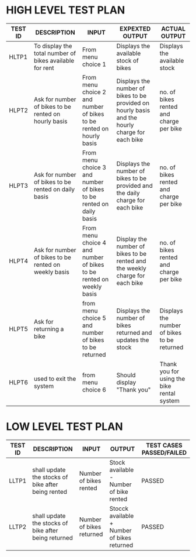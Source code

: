 # HIGH LEVEL TEST PLAN

| TEST ID | DESCRIPTION | INPUT | EXPEXTED OUTPUT | ACTUAL OUTPUT |
| -- | -- | -- | -- | -- |
| HLTP1 | To display the total number of bikes available for rent | From menu choice 1 | Displays the available stock of bikes | Displays the available stock |
| HLPT2 | Ask for number of bikes to be rented on hourly basis | From menu choice 2 and number of bikes to be rented on hourly basis | Displays the number of bikes to be provided on hourly basis and the hourly charge for each bike | no. of bikes rented and charge per bike |
| HLPT3 | Ask for number of bikes to be rented on daily basis | From menu choice 3 and number of bikes to be rented on daily basis | Displays the number of bikes to be provided and the daily charge for each bike | no. of bikes rented and charge per bike |
| HLPT4 | Ask for number of bikes to be rented on weekly basis | From menu choice 4 and number of bikes to be rented on weekly basis | Display the number of bikes to be rented and the weekly charge for each bike | no. of bikes rented and charge per bike |
| HLPT5 | Ask for returning a bike | from menu choice 5 and number of bikes to be returned | Displays the number of bikes returned and updates the stock | Displays the number of bikes to be returned |
| HLPT6 | used to exit the system | from menu choice 6 | Should display "Thank you" | Thank you for using the bike rental system |

# LOW LEVEL TEST PLAN 

| TEST ID | DESCRIPTION | INPUT | OUTPUT | TEST CASES PASSED/FAILED |
| -- | -- | -- | -- | -- |
| LLTP1 | shall update the stocks of bike after being rented | Number of bikes rented | Stock available - Number of bike rented | PASSED | 
| LLTP2 | shall update the stocks of bike after being returned | Number of bikes returned | Stocck available + Number of bikes returned | PASSED |



